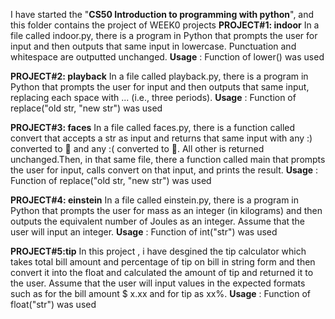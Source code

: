 I have started the "**CS50 Introduction to programming with python**", and this folder contains the project of WEEK0 projects 
**PROJECT#1: indoor**
In a file called indoor.py, there is a program in Python that prompts the user for input and then outputs that same input in lowercase.
Punctuation and whitespace are outputted unchanged. 
**Usage** : Function of lower() was used 

**PROJECT#2: playback**
In a file called playback.py, there is a program in Python that prompts the user for input and then outputs that same input, replacing each space with ... (i.e., three periods).
**Usage** : Function of replace("old str, "new str") was used 

**PROJECT#3: faces**
In a file called faces.py, there is a function called convert that accepts a str as input and returns that same input with any :) converted to 🙂 
and any :( converted to 🙁. All other is returned unchanged.Then, in that same file, there a function called main that prompts the user for input,
calls convert on that input, and prints the result. 
**Usage** : Function of replace("old str, "new str") was used 

**PROJECT#4: einstein**
In a file called einstein.py, there is a program in Python that prompts the user for mass as an integer (in kilograms) and then outputs the equivalent number
of Joules as an integer. Assume that the user will input an integer.
**Usage** : Function of int("str") was used 

**PROJECT#5:tip**
In this project , i have desgined the tip calculator which takes total bill amount and percentage of tip on bill in string form and then convert it into the float and calculated the 
amount of tip and returned it to the user. Assume that the user will input values in the expected formats such as for the bill amount $ x.xx and for tip as xx%.
**Usage** : Function of float("str") was used 
